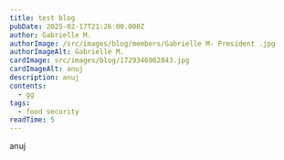 ```yaml
---
title: test blog
pubDate: 2025-02-17T21:26:00.000Z
author: Gabrielle M.
authorImage: /src/images/blog/members/Gabrielle M- President .jpg
authorImageAlt: Gabrielle M.
cardImage: src/images/blog/1729346962843.jpg
cardImageAlt: anuj
description: anuj
contents:
  - gg
tags:
  - food security
readTime: 5
---
```

anuj
